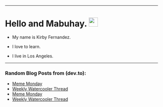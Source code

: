 
<img src="https://komarev.com/ghpvc/?username=kirbygit&style=flat-square&color=blue" alt=""/>

---
<h1>
  Hello and Mabuhay.
  <img src="https://media.giphy.com/media/hvRJCLFzcasrR4ia7z/giphy.gif" width="30px"/>
</h1>

- My name is Kirby Fernandez.

- I love to learn.

- I live in Los Angeles.

---

### Random Blog Posts from (dev.to):
<!-- BLOG-POST-LIST:START -->
- [Meme Monday](https://dev.to/ben/meme-monday-2p6h)
- [Weekly Watercooler Thread](https://dev.to/ben/weekly-watercooler-thread-5g0n)
- [Meme Monday](https://dev.to/ben/meme-monday-1a5e)
- [Weekly Watercooler Thread](https://dev.to/ben/weekly-watercooler-thread-1gd1)
<!-- BLOG-POST-LIST:END -->

